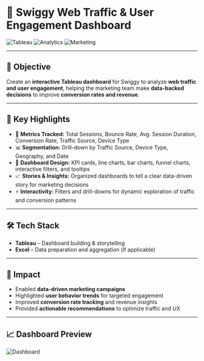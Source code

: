 # 🍔 Swiggy Web Traffic & User Engagement Dashboard

![Tableau](https://img.shields.io/badge/Tableau-Data%20Visualization-orange?logo=tableau)
![Analytics](https://img.shields.io/badge/Analytics-Insights-blue)
![Marketing](https://img.shields.io/badge/Marketing-Data%20Driven-green)

---

## 📌 Objective
Create an **interactive Tableau dashboard** for Swiggy to analyze **web traffic and user engagement**, helping the marketing team make **data-backed decisions** to improve **conversion rates and revenue**.

---

## 🔹 Key Highlights
- 🧮 **Metrics Tracked:** Total Sessions, Bounce Rate, Avg. Session Duration, Conversion Rate, Traffic Source, Device Type  
- 📊 **Segmentation:** Drill-down by Traffic Source, Device Type, Geography, and Date  
- 🎨 **Dashboard Design:** KPI cards, line charts, bar charts, funnel charts, interactive filters, and tooltips  
- 📈 **Stories & Insights:** Organized dashboards to tell a clear data-driven story for marketing decisions  
- ⚡ **Interactivity:** Filters and drill-downs for dynamic exploration of traffic and conversion patterns  

---

## 🛠 Tech Stack
- **Tableau** – Dashboard building & storytelling  
- **Excel** – Data preparation and aggregation (if applicable)  

---

## 🚀 Impact
- Enabled **data-driven marketing campaigns**  
- Highlighted **user behavior trends** for targeted engagement  
- Improved **conversion rate tracking** and revenue insights  
- Provided **actionable recommendations** to optimize traffic and UX  

---
## 📈 Dashboard Preview
![Dashboard](Dashboard%201.png)
